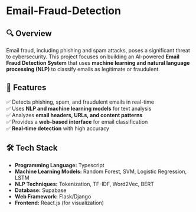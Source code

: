 # Email-Fraud-Detection

## 🔍 Overview
Email fraud, including phishing and spam attacks, poses a significant threat to cybersecurity. This project focuses on building an AI-powered **Email Fraud Detection System** that uses **machine learning and natural language processing (NLP)** to classify emails as legitimate or fraudulent.

## 🎯 Features
✅ Detects phishing, spam, and fraudulent emails in real-time  
✅ Uses **NLP and machine learning models** for text analysis  
✅ Analyzes **email headers, URLs, and content patterns**  
✅ Provides a **web-based interface** for email classification  
✅ **Real-time detection** with high accuracy  

## 🛠️ Tech Stack
- **Programming Language:** Typescript 
- **Machine Learning Models:** Random Forest, SVM, Logistic Regression, LSTM
- **NLP Techniques:** Tokenization, TF-IDF, Word2Vec, BERT
- **Database:** Supabase
- **Web Framework:** Flask/Django
- **Frontend:** React.js (for visualization)
